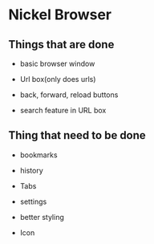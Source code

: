 # Nickel Browser

## Things that are done

- basic browser window

- Url box(only does urls)

- back, forward, reload buttons

- search feature in URL box

## Thing that need to be done

- bookmarks

- history

- Tabs

- settings

- better styling

- Icon
